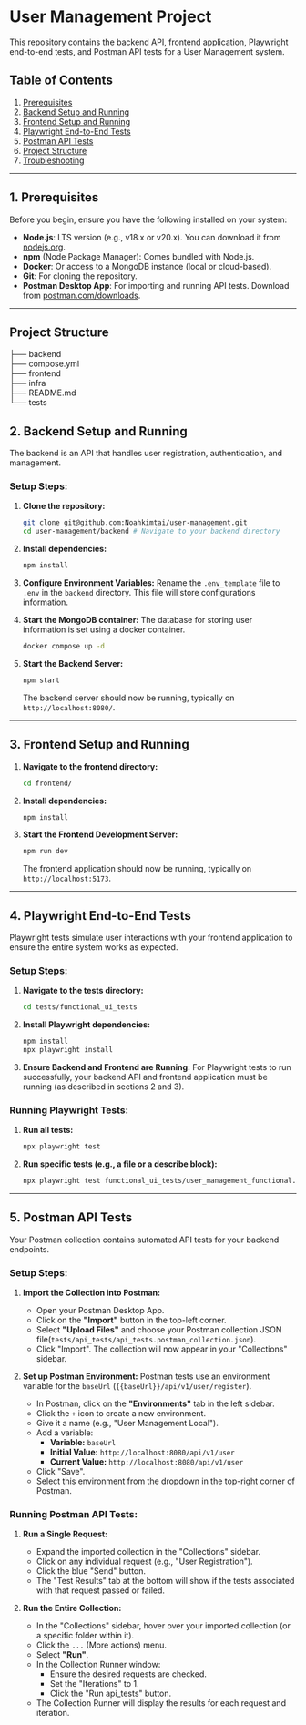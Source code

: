 # User Management Project

This repository contains the backend API, frontend application, Playwright end-to-end tests, and Postman API tests for a User Management system.

## Table of Contents

1.  [Prerequisites](#1-prerequisites)
2.  [Backend Setup and Running](#2-backend-setup-and-running)
3.  [Frontend Setup and Running](#3-frontend-setup-and-running)
4.  [Playwright End-to-End Tests](#4-playwright-end-to-end-tests)
5.  [Postman API Tests](#5-postman-api-tests)
6.  [Project Structure](#6-project-structure)
7.  [Troubleshooting](#7-troubleshooting)

---

## 1. Prerequisites

Before you begin, ensure you have the following installed on your system:

* **Node.js**: LTS version (e.g., v18.x or v20.x). You can download it from [nodejs.org](https://nodejs.org/).
* **npm** (Node Package Manager): Comes bundled with Node.js.
* **Docker**: Or access to a MongoDB instance (local or cloud-based).
* **Git**: For cloning the repository.
* **Postman Desktop App**: For importing and running API tests. Download from [postman.com/downloads](https://www.postman.com/downloads/).

---
## Project Structure
├── backend  
├── compose.yml  
├── frontend  
├── infra   
├── README.md  
└── tests 

## 2. Backend Setup and Running

The backend is an API that handles user registration, authentication, and management.

### Setup Steps:

1.  **Clone the repository:**
    ```bash
    git clone git@github.com:Noahkimtai/user-management.git
    cd user-management/backend # Navigate to your backend directory
    ```

2.  **Install dependencies:**
    ```bash
    npm install
    ```

3.  **Configure Environment Variables:**
    Rename the `.env_template` file to  `.env` in the `backend` directory. This file will store configurations information.

4.  **Start the MongoDB container:**
    The database for storing user information is set using a docker container.
    ```bash
    docker compose up -d
    ```
5.  **Start the Backend Server:**
    ```bash
    npm start
    ```
    The backend server should now be running, typically on `http://localhost:8080/`.

---

## 3. Frontend Setup and Running

1.  **Navigate to the frontend directory:**
    ```bash
    cd frontend/
    ```

2.  **Install dependencies:**
    ```bash
    npm install
    ```

4.  **Start the Frontend Development Server:**
    ```bash
    npm run dev
    ```
    The frontend application should now be running, typically on `http://localhost:5173`.

---

## 4. Playwright End-to-End Tests

Playwright tests simulate user interactions with your frontend application to ensure the entire system works as expected.

### Setup Steps:

1.  **Navigate to the tests directory:**
    ```bash
    cd tests/functional_ui_tests
    ```
1.  **Install Playwright dependencies:**
    ```bash
    npm install
    npx playwright install
    ```
1.  **Ensure Backend and Frontend are Running:**
    For Playwright tests to run successfully, your backend API and frontend application must be running (as described in sections 2 and 3).

### Running Playwright Tests:

1.  **Run all tests:**
    ```bash
    npx playwright test
    ```

1.  **Run specific tests (e.g., a file or a describe block):**
    ```bash
    npx playwright test functional_ui_tests/user_management_functional.spec.ts
    ```
---

## 5. Postman API Tests

Your Postman collection contains automated API tests for your backend endpoints.

### Setup Steps:

1.  **Import the Collection into Postman:**
    * Open your Postman Desktop App.
    * Click on the **"Import"** button in the top-left corner.
    * Select **"Upload Files"** and choose your Postman collection JSON file(`tests/api_tests/api_tests.postman_collection.json`).
    * Click "Import".
    The collection will now appear in your "Collections" sidebar.

2.  **Set up Postman Environment:**
    Postman tests use an environment variable for the `baseUrl` (`{{baseUrl}}/api/v1/user/register`).

    * In Postman, click on the **"Environments"** tab in the left sidebar.
    * Click the `+` icon to create a new environment.
    * Give it a name (e.g., "User Management Local").
    * Add a variable:
        * **Variable:** `baseUrl`
        * **Initial Value:** `http://localhost:8080/api/v1/user`
        * **Current Value:** `http://localhost:8080/api/v1/user`
    * Click "Save".
    * Select this environment from the dropdown in the top-right corner of Postman.

### Running Postman API Tests:

1.  **Run a Single Request:**
    * Expand the imported collection in the "Collections" sidebar.
    * Click on any individual request (e.g., "User Registration").
    * Click the blue "Send" button.
    * The "Test Results" tab at the bottom will show if the tests associated with that request passed or failed.

2.  **Run the Entire Collection:**
    * In the "Collections" sidebar, hover over your imported collection (or a specific folder within it).
    * Click the `...` (More actions) menu.
    * Select **"Run"**.
    * In the Collection Runner window:
        * Ensure the desired requests are checked.
        * Set the "Iterations" to 1.
        * Click the "Run api_tests" button.
    * The Collection Runner will display the results for each request and iteration.
 
